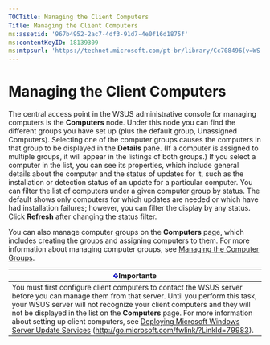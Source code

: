 ```yaml
---
TOCTitle: Managing the Client Computers
Title: Managing the Client Computers
ms:assetid: '967b4952-2ac7-4df3-91d7-4e0f16d1875f'
ms:contentKeyID: 18139309
ms:mtpsurl: 'https://technet.microsoft.com/pt-br/library/Cc708496(v=WS.10)'
---
```


Managing the Client Computers
=============================

The central access point in the WSUS administrative console for managing computers is the **Computers** node. Under this node you can find the different groups you have set up (plus the default group, Unassigned Computers). Selecting one of the computer groups causes the computers in that group to be displayed in the **Details** pane. (If a computer is assigned to multiple groups, it will appear in the listings of both groups.) If you select a computer in the list, you can see its properties, which include general details about the computer and the status of updates for it, such as the installation or detection status of an update for a particular computer. You can filter the list of computers under a given computer group by status. The default shows only computers for which updates are needed or which have had installation failures; however, you can filter the display by any status. Click **Refresh** after changing the status filter.

You can also manage computer groups on the **Computers** page, which includes creating the groups and assigning computers to them. For more information about managing computer groups, see [Managing the Computer Groups](https://technet.microsoft.com/a6eb0654-7d8c-4bc1-af8d-46cf8625b6ff).

| ![](images/Cc708496.Important(WS.10).gif)Importante                                                                                                                                                                                                                                                                                                                                                                                                              |
|-----------------------------------------------------------------------------------------------------------------------------------------------------------------------------------------------------------------------------------------------------------------------------------------------------------------------------------------------------------------------------------------------------------------------------------------------------------------------------------------------|
| You must first configure client computers to contact the WSUS server before you can manage them from that server. Until you perform this task, your WSUS server will not recognize your client computers and they will not be displayed in the list on the **Computers** page. For more information about setting up client computers, see [Deploying Microsoft Windows Server Update Services](http://go.microsoft.com/fwlink/?linkid=79983) (http://go.microsoft.com/fwlink/?LinkId=79983). |
